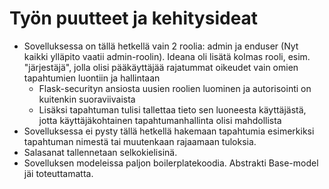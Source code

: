# Työn puutteet ja kehitysideat

- Sovelluksessa on tällä hetkellä vain 2 roolia: admin ja enduser (Nyt kaikki ylläpito vaatii admin-roolin).
 Ideana oli lisätä kolmas rooli, esim. "järjestäjä", jolla olisi pääkäyttäjää rajatummat oikeudet vain omien tapahtumien 
 luontiin ja hallintaan
  - Flask-securityn ansiosta uusien roolien luominen ja autorisointi on kuitenkin suoraviivaista
  - Lisäksi tapahtuman tulisi tallettaa tieto sen luoneesta käyttäjästä, jotta käyttäjäkohtainen 
  tapahtumanhallinta olisi mahdollista
- Sovelluksessa ei pysty tällä hetkellä hakemaan tapahtumia esimerkiksi tapahtuman nimestä tai muutenkaan rajaamaan tuloksia.
- Salasanat tallennetaan selkokielisinä.
- Sovelluksen modeleissa paljon boilerplatekoodia. Abstrakti Base-model jäi toteuttamatta.
